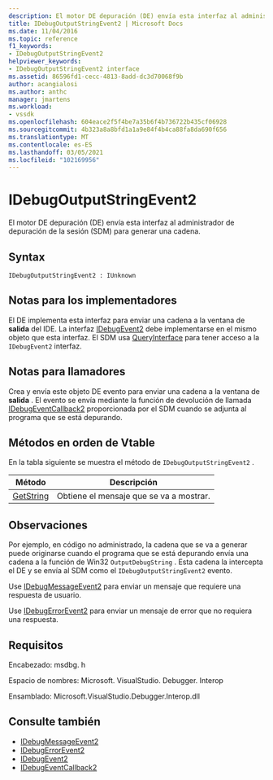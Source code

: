 ```yaml
---
description: El motor DE depuración (DE) envía esta interfaz al administrador de depuración de la sesión (SDM) para generar una cadena.
title: IDebugOutputStringEvent2 | Microsoft Docs
ms.date: 11/04/2016
ms.topic: reference
f1_keywords:
- IDebugOutputStringEvent2
helpviewer_keywords:
- IDebugOutputStringEvent2 interface
ms.assetid: 86596fd1-cecc-4813-8add-dc3d70068f9b
author: acangialosi
ms.author: anthc
manager: jmartens
ms.workload:
- vssdk
ms.openlocfilehash: 604eace2f5f4be7a35b6f4b736722b435cf06928
ms.sourcegitcommit: 4b323a8a8bfd1a1a9e84f4b4ca88fa8da690f656
ms.translationtype: MT
ms.contentlocale: es-ES
ms.lasthandoff: 03/05/2021
ms.locfileid: "102169956"
---
```

# <a name="idebugoutputstringevent2"></a>IDebugOutputStringEvent2
El motor DE depuración (DE) envía esta interfaz al administrador de depuración de la sesión (SDM) para generar una cadena.

## <a name="syntax"></a>Syntax

```
IDebugOutputStringEvent2 : IUnknown
```

## <a name="notes-for-implementers"></a>Notas para los implementadores
 El DE implementa esta interfaz para enviar una cadena a la ventana de **salida** del IDE. La interfaz [IDebugEvent2](../../../extensibility/debugger/reference/idebugevent2.md) debe implementarse en el mismo objeto que esta interfaz. El SDM usa [QueryInterface](/cpp/atl/queryinterface) para tener acceso a la `IDebugEvent2` interfaz.

## <a name="notes-for-callers"></a>Notas para llamadores
 Crea y envía este objeto DE evento para enviar una cadena a la ventana de **salida** . El evento se envía mediante la función de devolución de llamada [IDebugEventCallback2](../../../extensibility/debugger/reference/idebugeventcallback2.md) proporcionada por el SDM cuando se adjunta al programa que se está depurando.

## <a name="methods-in-vtable-order"></a>Métodos en orden de Vtable
 En la tabla siguiente se muestra el método de `IDebugOutputStringEvent2` .

|Método|Descripción|
|------------|-----------------|
|[GetString](../../../extensibility/debugger/reference/idebugoutputstringevent2-getstring.md)|Obtiene el mensaje que se va a mostrar.|

## <a name="remarks"></a>Observaciones
 Por ejemplo, en código no administrado, la cadena que se va a generar puede originarse cuando el programa que se está depurando envía una cadena a la función de Win32 `OutputDebugString` . Esta cadena la intercepta el DE y se envía al SDM como el `IDebugOutputStringEvent2` evento.

 Use [IDebugMessageEvent2](../../../extensibility/debugger/reference/idebugmessageevent2.md) para enviar un mensaje que requiere una respuesta de usuario.

 Use [IDebugErrorEvent2](../../../extensibility/debugger/reference/idebugerrorevent2.md) para enviar un mensaje de error que no requiera una respuesta.

## <a name="requirements"></a>Requisitos
 Encabezado: msdbg. h

 Espacio de nombres: Microsoft. VisualStudio. Debugger. Interop

 Ensamblado: Microsoft.VisualStudio.Debugger.Interop.dll

## <a name="see-also"></a>Consulte también
- [IDebugMessageEvent2](../../../extensibility/debugger/reference/idebugmessageevent2.md)
- [IDebugErrorEvent2](../../../extensibility/debugger/reference/idebugerrorevent2.md)
- [IDebugEvent2](../../../extensibility/debugger/reference/idebugevent2.md)
- [IDebugEventCallback2](../../../extensibility/debugger/reference/idebugeventcallback2.md)
